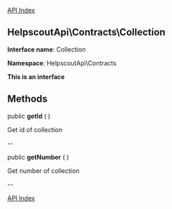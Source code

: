[API Index](ApiIndex.md)


HelpscoutApi\Contracts\Collection
---------------



    

    


**Interface name**: Collection

**Namespace**: HelpscoutApi\Contracts

**This is an interface**







Methods
-------


public **getId** (  )


Get id of collection








--

public **getNumber** (  )


Get number of collection








--

[API Index](ApiIndex.md)
